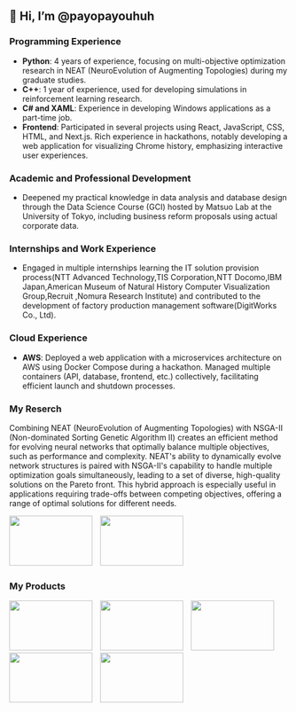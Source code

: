 ## 👋 Hi, I’m @payopayouhuh

### Programming Experience
- **Python**: 4 years of experience, focusing on multi-objective optimization research in NEAT (NeuroEvolution of Augmenting Topologies) during my graduate studies.
- **C++**: 1 year of experience, used for developing simulations in reinforcement learning research.
- **C# and XAML**: Experience in developing Windows applications as a part-time job.
- **Frontend**: Participated in several projects using React, JavaScript, CSS, HTML, and Next.js. Rich experience in hackathons, notably developing a web application for visualizing Chrome history, emphasizing interactive user experiences.

### Academic and Professional Development
- Deepened my practical knowledge in data analysis and database design through the Data Science Course (GCI) hosted by Matsuo Lab at the University of Tokyo, including business reform proposals using actual corporate data.

### Internships and Work Experience
- Engaged in multiple internships learning the IT solution provision process(NTT Advanced Technology,TIS Corporation,NTT Docomo,IBM Japan,American Museum of Natural History Computer Visualization Group,Recruit ,Nomura Research Institute) and contributed to the development of factory production management software(DigitWorks Co., Ltd).


### Cloud Experience
- **AWS**: Deployed a web application with a microservices architecture on AWS using Docker Compose during a hackathon. Managed multiple containers (API, database, frontend, etc.) collectively, facilitating efficient launch and shutdown processes.

### My Reserch

Combining NEAT (NeuroEvolution of Augmenting Topologies) with NSGA-II (Non-dominated Sorting Genetic Algorithm II) creates an efficient method for evolving neural networks that optimally balance multiple objectives, such as performance and complexity. NEAT's ability to dynamically evolve network structures is paired with NSGA-II's capability to handle multiple optimization goals simultaneously, leading to a set of diverse, high-quality solutions on the Pareto front. This hybrid approach is especially useful in applications requiring trade-offs between competing objectives, offering a range of optimal solutions for different needs.

<img src="https://github.com/payopayouhuh/payopayouhuh/assets/134220954/aad619a6-a293-4d07-9fa1-bf0267906ea5" width="150" height="90">　<img src="https://github.com/payopayouhuh/payopayouhuh/assets/134220954/8e1010eb-0940-4633-82d5-9718ba0957b9" width="150" height="90">

### My Products
<img src="https://github.com/payopayouhuh/payopayouhuh/assets/134220954/53090af8-6a3d-451b-9cb7-d8f62a748d61" width="150" height="90">　<img src="https://github.com/payopayouhuh/payopayouhuh/assets/134220954/705ecc84-7359-475e-b36e-3d2a3845c106" width="150" height="90">　<img src="https://github.com/payopayouhuh/payopayouhuh/assets/134220954/52836270-3735-437d-acdd-d0c21020d33b" width="150" height="90">　<img src="https://github.com/payopayouhuh/payopayouhuh/assets/134220954/545d1f1d-3acd-41fc-ad02-277588ebb881" width="150" height="90">　<img src="https://github.com/payopayouhuh/payopayouhuh/assets/134220954/fadf1727-b707-4680-9d65-ddc9cc2db55d" width="150" height="90">








